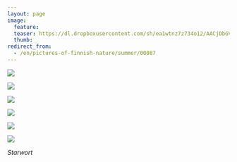 ```yaml
---
layout: page
image:
  feature:
  teaser: https://dl.dropboxusercontent.com/sh/ea1wtnz7z734o12/AACjDbGVDWeNaNQkFxpiMhC6a/luontokuvat/kes%C3%A4/5/DS22826-245px.jpg
  thumb:
redirect_from:
  - /en/pictures-of-finnish-nature/summer/00087
---
```


[![](https://dl.dropboxusercontent.com/sh/ea1wtnz7z734o12/AAB-z3eb4rtAUrM__XMe8xqSa/luontokuvat/kes%C3%A4/5/DS22800-800px.jpg)](https://dl.dropboxusercontent.com/sh/ea1wtnz7z734o12/AAC8GROvWiJQF5-Bnp349I6Wa/luontokuvat/kes%C3%A4/5/DS22800.jpg)

[![](https://dl.dropboxusercontent.com/sh/ea1wtnz7z734o12/AAAGacjwQ6Uo8ADqyAABoY4Pa/luontokuvat/kes%C3%A4/5/DS22804-800px.jpg)](https://dl.dropboxusercontent.com/sh/ea1wtnz7z734o12/AAAztoOcjXGUgkfrQp9KJp5pa/luontokuvat/kes%C3%A4/5/DS22804.jpg)

[![](https://dl.dropboxusercontent.com/sh/ea1wtnz7z734o12/AAAvYZTw0-vt8IoD9EMbP4HPa/luontokuvat/kes%C3%A4/5/DS22818-800px.jpg)](https://dl.dropboxusercontent.com/sh/ea1wtnz7z734o12/AABXL6StsrRN1ojGh3TZC-OGa/luontokuvat/kes%C3%A4/5/DS22818.jpg)

[![](https://dl.dropboxusercontent.com/sh/ea1wtnz7z734o12/AACE_lsdiKWTPW9sNTV42fZma/luontokuvat/kes%C3%A4/5/DS22826-800px.jpg)](https://dl.dropboxusercontent.com/sh/ea1wtnz7z734o12/AAAaTdH0qPQL_RGplFidsgUba/luontokuvat/kes%C3%A4/5/DS22826.jpg)

[![](https://dl.dropboxusercontent.com/sh/ea1wtnz7z734o12/AAB-04siaI4v4eBdwdMsw1fIa/luontokuvat/kes%C3%A4/5/DS22875-800px.jpg)](https://dl.dropboxusercontent.com/sh/ea1wtnz7z734o12/AABmX_nNW3Qh63UKJAFDTm9qa/luontokuvat/kes%C3%A4/5/DS22875.jpg)

[![](https://dl.dropboxusercontent.com/sh/ea1wtnz7z734o12/AACuWU95ubFPjD0vQkuImlv-a/luontokuvat/kes%C3%A4/5/DS22873-800px.jpg)](https://dl.dropboxusercontent.com/sh/ea1wtnz7z734o12/AADqETOV40gDw3FKY4vO6042a/luontokuvat/kes%C3%A4/5/DS22873.jpg)

*Starwort*
